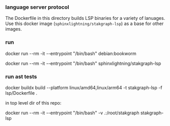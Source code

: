 ### language server protocol

The Dockerfile in this directory builds LSP binaries for a variety of lanuages. Use this docker image (`sphinxlightning/stakgraph-lsp`) as a base for other images.

### run

docker run --rm -it --entrypoint "/bin/bash" debian:bookworm

docker run --rm -it --entrypoint "/bin/bash" sphinxlightning/stakgraph-lsp

### run ast tests

docker buildx build --platform linux/amd64,linux/arm64 -t stakgraph-lsp -f lsp/Dockerfile .

in top level dir of this repo:

docker run --rm -it --entrypoint "/bin/bash" -v .:/root/stakgraph stakgraph-lsp
